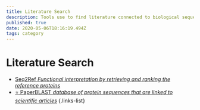 ```yaml
---
title: Literature Search
description: Tools use to find literature connected to biological sequences
published: true
date: 2020-05-06T18:16:19.494Z
tags: category
---
```


# Literature Search

- [Seq2Ref *Functional interpretation by retrieving and ranking the reference proteins*](https://vdclab-wiki.herokuapp.com/en/literature-search/Seq2Ref)
- [:star: PaperBLAST *database of protein sequences that are linked to scientific articles*](https://vdclab-wiki.herokuapp.com/en/literature-search/PaperBLAST)
{.links-list}
